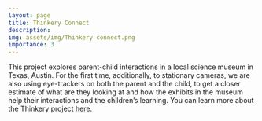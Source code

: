 ```yaml
---
layout: page
title: Thinkery Connect
description: 
img: assets/img/Thinkery connect.png
importance: 3
---
```


This project explores parent-child interactions in a local science museum in Texas, Austin. For the first time, additionally, to stationary cameras, we are also using eye-trackers on both the parent and the child, to get a closer estimate of what are they looking at and how the exhibits in the museum help their interactions and the children’s learning. You can learn more about the Thinkery project [here](https://www.centerforappliedcogsci.com/projects/thinkery-connect-a-museum-university-community-research-partnership).
